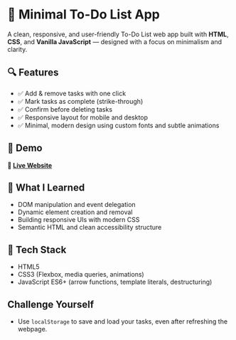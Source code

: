 # 📝 Minimal To-Do List App

A clean, responsive, and user-friendly To-Do List web app built with **HTML**, **CSS**, and **Vanilla JavaScript** — designed with a focus on minimalism and clarity.

## 🔍 Features
- ✅ Add & remove tasks with one click
- ✅ Mark tasks as complete (strike-through)
- ✅ Confirm before deleting tasks
- ✅ Responsive layout for mobile and desktop
- ✅ Minimal, modern design using custom fonts and subtle animations

## 🌈 Demo
**🔗 [Live Website](https://meti-codes.github.io/todo-list/)**

## 🧠 What I Learned
- DOM manipulation and event delegation
- Dynamic element creation and removal
- Building responsive UIs with modern CSS
- Semantic HTML and clean accessibility structure

## 📁 Tech Stack
- HTML5
- CSS3 (Flexbox, media queries, animations)
- JavaScript ES6+ (arrow functions, template literals, destructuring)

## Challenge Yourself
- Use `localStorage` to save and load your tasks, even after refreshing the webpage. 
